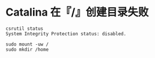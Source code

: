 # Catalina 在『/』创建目录失败
```
csrutil status
System Integrity Protection status: disabled.

sudo mount -uw /
sudo mkdir /home
```
